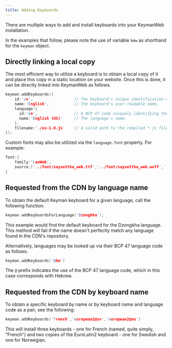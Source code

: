 ```yaml
---
title: Adding Keyboards
---
```


There are multiple ways to add and install keyboards into your KeymanWeb installation.

In the examples that follow, please note the use of variable `kmw` as shorthand for the `keyman` object.

## Directly linking a local copy

The most efficient way to utilize a keyboard is to obtain a local copy of it and place this copy in a static location on your website. Once this is done, it can be directly linked into KeymanWeb as follows.

```c
keyman.addKeyboards({
    id:'us',                  // The keyboard's unique identification code.
    name:'English',           // The keyboard's user-readable name.
    language:{
      id:'en',                // A BCP 47 code uniquely identifying the language.
      name:'English (US)'     // The language's name.
    },
    filename:'./us-1.0.js'    // A valid path to the compiled *.js file representing the keyboard.
});
```
Custom fonts may also be utilized via the `language.font` property. For example:

```c
font:{
    family:'LaoWeb',
    source:['../font/saysettha_web.ttf','../font/saysettha_web.woff','../font/saysettha_web.eot']
}
```

## Requested from the CDN by language name

To obtain the default Keyman keyboard for a given language, call the following function.

```c
keyman.addKeyboardsForLanguage('Dzongkha');
```

This example would find the default keyboard for the Dzongkha language. This method will fail if the name doesn't perfectly match any language found in the CDN's repository.

Alternatively, languages may be looked up via their BCP 47 language code as follows:

```c
keyman.addKeyboards('@he')
```

The `@` prefix indicates the use of the BCP 47 language code, which in this case corresponds with Hebrew.

## Requested from the CDN by keyboard name

To obtain a specific keyboard by name or by keyboard name and language code as a pair, see the following:

```c
keyman.addKeyboards('french','european2@sv','european2@no')
```

This will install three keyboards - one for French (named, quite simply, "French") and two copies of the EuroLatin2 keyboard - one for Swedish and one for Norwegian.
